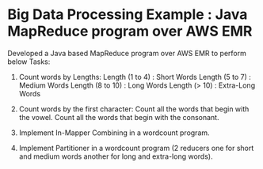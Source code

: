 # Big Data Processing Example : Java MapReduce program over AWS EMR 

Developed a Java based MapReduce program over AWS EMR to perform below Tasks:

1. Count words by Lengths: 
   Length (1 to 4) : Short Words
   Length (5 to 7) : Medium Words
   Length (8 to 10) : Long Words
   Length (> 10) : Extra-Long Words

2. Count words by the first character:
   Count all the words that begin with the vowel.
   Count all the words that begin with the consonant.

3. Implement In-Mapper Combining in a wordcount program.
4. Implement Partitioner in a wordcount program (2 reducers one for short and medium words another for long and extra-long words).

